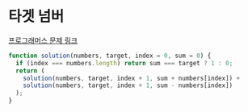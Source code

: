 # 타겟 넘버

[프로그래머스 문제 링크](https://programmers.co.kr/learn/courses/30/lessons/43165)

```javascript
function solution(numbers, target, index = 0, sum = 0) {
  if (index === numbers.length) return sum === target ? 1 : 0;
  return (
    solution(numbers, target, index + 1, sum + numbers[index]) +
    solution(numbers, target, index + 1, sum - numbers[index])
  );
}
```
